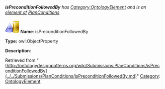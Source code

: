 ___isPreconditionFollowedBy__ has [Category:OntologyElement](../../Category/OntologyElement.md "Category:OntologyElement") and is an [element of](../../Property/ElementOf.md "Property:ElementOf") [PlanConditions](../../Submissions/PlanConditions.md "Submissions:PlanConditions")_


  




[![ObjectProperty](../../images/thumb/c/c3/ObjectProperty.gif/45px-ObjectProperty.gif)](../../Image/ObjectProperty.gif.md "ObjectProperty")
__Name__: isPreconditionFollowedBy 


__Type:__ owl:ObjectProperty 


__Description__: 





Retrieved from "[http://ontologydesignpatterns.org/wiki/Submissions:PlanConditions/isPreconditionFollowedBy](../../Submissions/PlanConditions/isPreconditionFollowedBy.md)"
 [Category](http://ontologydesignpatterns.org/wiki/Special:Categories "Special:Categories"): [OntologyElement](../../Category/OntologyElement.md "Category:OntologyElement")